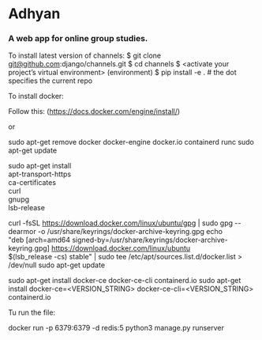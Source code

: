 # Adhyan
### A web app for online group studies.

To install latest version of channels:
$ git clone git@github.com:django/channels.git
$ cd channels
$ <activate your project’s virtual environment>
(environment) $ pip install -e .  # the dot specifies the current repo

To install docker:

Follow this: (https://docs.docker.com/engine/install/)

or

sudo apt-get remove docker docker-engine docker.io containerd runc
sudo apt-get update

sudo apt-get install \
    apt-transport-https \
    ca-certificates \
    curl \
    gnupg \
    lsb-release

curl -fsSL https://download.docker.com/linux/ubuntu/gpg | sudo gpg --dearmor -o /usr/share/keyrings/docker-archive-keyring.gpg
echo \
  "deb [arch=amd64 signed-by=/usr/share/keyrings/docker-archive-keyring.gpg] https://download.docker.com/linux/ubuntu \
  $(lsb_release -cs) stable" | sudo tee /etc/apt/sources.list.d/docker.list > /dev/null
 sudo apt-get update

 sudo apt-get install docker-ce docker-ce-cli containerd.io
 sudo apt-get install docker-ce=<VERSION_STRING> docker-ce-cli=<VERSION_STRING> containerd.io
 
 
Tu run the file:

docker run -p 6379:6379 -d redis:5
python3 manage.py runserver
